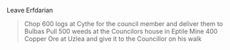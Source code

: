 Leave Erfdarian

> Chop 600 logs at Cythe for the council member and deliver them to Bulbas
> Pull 500 weeds at the Councilors house in Eptile
> Mine 400 Copper Ore at Uzlea and give it to the Councillor on his walk